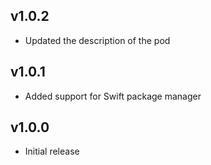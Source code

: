 v1.0.2
----------
* Updated the description of the pod

v1.0.1
----------
* Added support for Swift package manager

v1.0.0
----------
* Initial release
